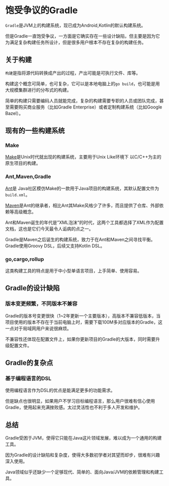 # 饱受争议的Gradle

`Gradle`是JVM上的构建系统，现已成为Android,Kotlin的默认构建系统。

但是Gradle一直饱受争议，一方面是它确实存在一些设计缺陷，但主要是因为它为满足复杂构建任务所设计，但是很多用户根本不存在复杂的构建任务。

## 关于构建

`构建`是指将源代码转换成产出的过程，产出可能是可执行文件、库等。

构建这个概念可简单，也可复杂，它可以是本地电脑上的`go build`，也可能是用大规模集群进行的分布式的构建。

简单的构建只需要编码人员就能完成，复杂的构建需要专职的人员或团队完成，甚至需要购买商业服务（比如Gradle Enterprise）或者定制构建系统（比如Google Bazel）。

## 现有的一些构建系统

### Make

[Make](<https://en.wikipedia.org/wiki/Make_(software)>)是Unix时代就出现的构建系统，主要用于Unix Like环境下 以C/C++为主的原生项目的构建。

### Ant,Maven,Gradle

[Ant](https://en.wikipedia.org/wiki/Apache_Ant)是 Java社区模仿Make的一款用于Java项目的构建系统，其默认配置文件为`build.xml`。

[Maven](https://en.wikipedia.org/wiki/Apache_Maven)是Ant的继承者，相比Ant其Make风格少了许多，而且提供了仓库、外部依赖等高级概念。

Ant和Maven诞生的年代是”XML泡沫“的时代，这两个工具都选择了XML作为配置文档，这也是它们今天最令人诟病的点之一。

Gradle是Maven之后诞生的构建系统，致力于在Ant和Maven之间寻找平衡。Gradle使用Groovy DSL，后续又支持Kotlin DSL。

### go,cargo,rollup

这类构建工具的特点是用于中小型单语言项目，上手简单、使用容易。

## Gradle的设计缺陷

### 版本变更频繁，不同版本不兼容

Gradle的版本号变更很快（1~2年更新一个主要版本），高版本不兼容低版本，当项目使用的版本不存在于当前电脑上时，需要下载100M多对应版本的Gradle，这一点对于局域网用户来说很麻烦。

不兼容性还体现在配置文件上，如果你更新项目的Gradle的大版本，同时需要升级配置文件。

## Gradle的复杂点

### 基于编程语言的DSL

使用编程语言作为DSL的优点是能满足更多的功能需求。

但是缺点也很明显，如果用户不学习目标编程语言，那么用户很难有信心使用Gradle，使用起来充满挫败感。太过灵活性也不利于多人开发和维护。

## 总结

Gradle受困于JVM，使得它只能在Java这片领域发展，难以成为一个通用的构建工具。

因为Gradle的设计缺陷和复杂度，使得大多数初学者对其望而却步，很难有兴趣深入使用。

Java领域似乎还缺少一个足够现代、简单的、面向Java/JVM的依赖管理和构建工具。
